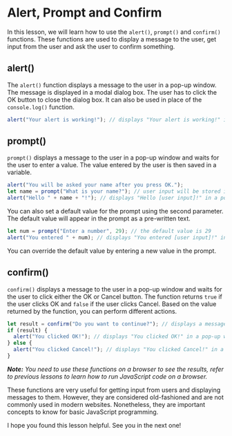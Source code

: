 # Alert, Prompt and Confirm

In this lesson, we will learn how to use the `alert()`, `prompt()` and `confirm()` functions. These functions are used to display a message to the user, get input from the user and ask the user to confirm something.

## alert()
The `alert()` function displays a message to the user in a pop-up window. The message is displayed in a modal dialog box. The user has to click the OK button to close the dialog box. It can also be used in place of the `console.log()` function.

```javascript
alert("Your alert is working!"); // displays "Your alert is working!" in a pop-up window
```

## prompt()
`prompt()`  displays a message to the user in a pop-up window and waits for the user to enter a value. The value entered by the user is then saved in a variable.
```javascript
alert("You will be asked your name after you press OK.");
let name = prompt("What is your name?"); // user input will be stored in name variable
alert("Hello " + name + "!"); // displays "Hello [user input]!" in a pop-up window
```
You can also set a default value for the prompt using the second parameter. The default value will appear in the prompt as a pre-written text.
```javascript
let num = prompt("Enter a number", 29); // the default value is 29
alert("You entered " + num); // displays "You entered [user input]!" in a pop-up window
```
You can override the default value by entering a new value in the prompt.

## confirm()
`confirm()` displays a message to the user in a pop-up window and waits for the user to click either the OK or Cancel button. The function returns `true` if the user clicks OK and `false` if the user clicks Cancel. Based on the value returned by the function, you can perform different actions.
```javascript
let result = confirm("Do you want to continue?"); // displays a message to the user in a pop-up window
if (result) {
  alert("You clicked OK!"); // displays "You clicked OK!" in a pop-up window
} else {
  alert("You clicked Cancel!"); // displays "You clicked Cancel!" in a pop-up window
}
```

***Note:** You need to use these functions on a browser to see the results, refer to previous lessons to learn how to run JavaScript code on a browser.*

These functions are very useful for getting input from users and displaying messages to them. However, they are considered old-fashioned and are not commonly used in modern websites. Nonetheless, they are important concepts to know for basic JavaScript programming.

I hope you found this lesson helpful. See you in the next one!